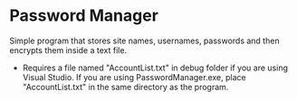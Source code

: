 # Password Manager

Simple program that stores site names, usernames, passwords and then encrypts them inside a text file.

- Requires a file named "AccountList.txt" in debug folder if you are using Visual Studio. If you are using PasswordManager.exe, place "AccountList.txt" in the same directory as the program.




